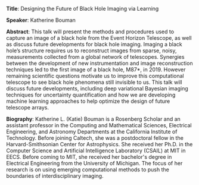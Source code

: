 **Title**: Designing the Future of Black Hole Imaging via Learning  

**Speaker**: Katherine Bouman  

**Abstract**: This talk will present the methods and procedures used to capture an image of a black hole from the Event Horizon Telescope, as well as discuss future developments for black hole imaging. Imaging a black hole’s structure requires us to reconstruct images from sparse, noisy, measurements collected from a global network of telescopes. Synergies between the development of new instrumentation and image reconstruction techniques led to the first image of a black hole, M87*, in 2019. However remaining scientific questions motivate us to improve this computational telescope to see black hole phenomena still invisible to us. This talk will discuss future developments, including deep variational Bayesian imaging techniques for uncertainty quantification and how we are developing machine learning approaches to help optimize the design of future telescope arrays.  

**Biography**: Katherine L. (Katie) Bouman is a Rosenberg Scholar and an assistant professor in the Computing and Mathematical Sciences, Electrical Engineering, and Astronomy Departments at the California Institute of Technology. Before joining Caltech, she was a postdoctoral fellow in the Harvard-Smithsonian Center for Astrophysics. She received her Ph.D. in the Computer Science and Artificial Intelligence Laboratory (CSAIL) at MIT in EECS. Before coming to MIT, she received her bachelor's degree in Electrical Engineering from the University of Michigan. The focus of her research is on using emerging computational methods to push the boundaries of interdisciplinary imaging.
